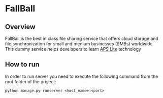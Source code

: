 # FallBall

## Overview
FallBall is the best in class file sharing service that offers cloud storage and file synchronization for small and medium businesses (SMBs) worldwide.
This dummy service helps developers to learn [APS Lite](http://aps.odin.com) technology 

## How to run
In order to run server you need to execute the following command from the root folder of the project:

```
python manage.py runserver <host_name>:<port>
```
